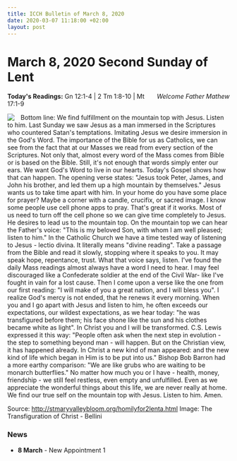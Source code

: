 ```yaml
---
title: ICCH Bulletin of March 8, 2020
date: 2020-03-07 11:18:00 +02:00
layout: post
---
```


# March 8, 2020 Second Sunday of Lent
<span style="float: right"><em>Welcome Father Mathew</em></span>
**Today's Readings:** Gn 12:1-4 | 2 Tm 1:8-10 | Mt 17:1-9


<img style="float: left; margin-right: 1em;" src="https://upload.wikimedia.org/wikipedia/commons/thumb/a/a5/The-Transfiguration-1480-xx-Giovanni-Bellini.JPG/636px-The-Transfiguration-1480-xx-Giovanni-Bellini.JPG">

Bottom line: We find fulfillment on the mountain top with Jesus. Listen to him.
Last Sunday we saw Jesus as a man immersed in the Scriptures who countered Satan's temptations. Imitating Jesus we desire immersion in the God's Word. The importance of the Bible for us as Catholics, we can see from the fact that at our Masses we read from every section of the Scriptures. Not only that, almost every word of the Mass comes from Bible or is based on the Bible.
Still, it's not enough that words simply enter our ears. We want God's Word to live in our hearts. Today's Gospel shows how that can happen.
The opening verse states: "Jesus took Peter, James, and John his brother, and led them up a high mountain by themselves." Jesus wants us to take time apart with him. In your home do you have some place for prayer? Maybe a corner with a candle, crucifix, or sacred image. I know some people use cell phone apps to pray. That's great if it works. Most of us need to turn off the cell phone so we can give time completely to Jesus. He desires to lead us to the mountain top.
On the mountain top we can hear the Father's voice: "This is my beloved Son, with whom I am well pleased; listen to him." In the Catholic Church we have a time tested way of listening to Jesus - lectio divina. It literally means "divine reading". Take a passage from the Bible and read it slowly, stopping where it speaks to you. It may speak hope, repentance, trust. What that voice says, listen.
I've found the daily Mass readings almost always have a word I need to hear. I may feel discouraged like a Confederate soldier at the end of the Civil War- like I've fought in vain for a lost cause. Then I come upon a verse like the one from our first reading: "I will make of you a great nation, and I will bless you". I realize God's mercy is not ended, that he renews it every morning.
When you and I go apart with Jesus and listen to him, he often exceeds our expectations, our wildest expectations, as we hear today: "he was transfigured before them; his face shone like the sun and his clothes became white as light". In Christ you and I will be transformed. C.S. Lewis expressed it this way: "People often ask when the next step in evolution - the step to something beyond man - will happen. But on the Christian view, it has happened already. In Christ a new kind of man appeared: and the new kind of life which began in Him is to be put into us." Bishop Bob Barron had a more earthy comparison: "We are like grubs who are waiting to be monarch butterflies."
No matter how much you or I have - health, money, friendship - we still feel restless, even empty and unfulfilled. Even as we appreciate the wonderful things about this life, we are never really at home. We find our true self on the mountain top with Jesus. Listen to him. Amen.

Source: http://stmaryvalleybloom.org/homilyfor2lenta.html
Image: The Transfiguration of Christ - Bellini

### News 

* **8 March** - New Appointment 1
